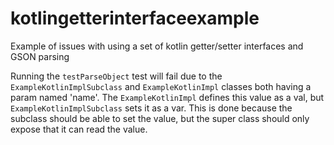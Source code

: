 # kotlingetterinterfaceexample
Example of issues with using a set of kotlin getter/setter interfaces and GSON parsing

Running the `testParseObject` test will fail due to the `ExampleKotlinImplSubclass` and `ExampleKotlinImpl` classes both having a param named 'name'.  The `ExampleKotlinImpl` defines this value as a val, but `ExampleKotlinImplSubclass` sets it as a var.  This is done because the subclass should be able to set the value, but the super class should only expose that it can read the value.
